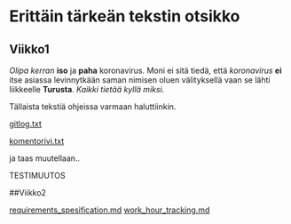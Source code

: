 # Erittäin tärkeän tekstin otsikko

## Viikko1

_Olipa kerran_ **iso** ja **paha** koronavirus. Moni ei sitä tiedä, että _koronavirus_ **ei** itse asiassa levinnytkään saman nimisen
oluen välityksellä vaan se lähti liikkeelle **Turusta**. _Kaikki tietää kyllä miksi._

Tällaista tekstiä ohjeissa varmaan haluttiinkin.

[gitlog.txt](https://github.com/Latelaukki/ot-harjoitustyo/blob/master/laskarit/viikko1/gitlog.txt)

[komentorivi.txt](https://github.com/Latelaukki/ot-harjoitustyo/blob/master/laskarit/viikko1/komentorivi.txt)

ja taas muutellaan..

TESTIMUUTOS


##Viikko2

[requirements_spesification.md](https://github.com/Latelaukki/ot-harjoitustyo/blob/master/Documentation/requirements_spesification.md)
[work_hour_tracking.md](https://github.com/Latelaukki/ot-harjoitustyo/blob/master/Documentation/work_hour_tracking.md)

